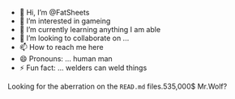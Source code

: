 - 👋 Hi, I’m @FatSheets
- 👀 I’m interested in gameing
- 🌱 I’m currently learning anything I am able 
- 💞️ I’m looking to collaborate on ...
- 📫 How to reach me here
- 😄 Pronouns: ... human man
- ⚡ Fun fact: ... welders can weld things

<!---
FatSheets/FatSheets is a ✨ special ✨ repository because its `README.md` (this file) appears on your GitHub profile.
You can click the Preview link to take a look at your changes.
--->
Looking for the aberration on the `READ.md` files.535,000$ Mr.Wolf?
